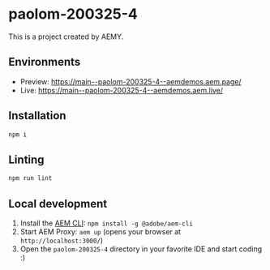 # paolom-200325-4

This is a project created by AEMY.

## Environments

- Preview: https://main--paolom-200325-4--aemdemos.aem.page/
- Live: https://main--paolom-200325-4--aemdemos.aem.live/

## Installation

```sh
npm i
```

## Linting

```sh
npm run lint
```

## Local development

1. Install the [AEM CLI](https://github.com/adobe/helix-cli): `npm install -g @adobe/aem-cli`
1. Start AEM Proxy: `aem up` (opens your browser at `http://localhost:3000/`)
1. Open the `paolom-200325-4` directory in your favorite IDE and start coding :)